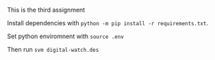 This is the third assignment

Install dependencies with `python -m pip install -r requirements.txt`.

Set python enviromnent with `source .env`

Then run `svm digital-watch.des`
